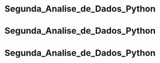 # Segunda_Analise_de_Dados_Python
# Segunda_Analise_de_Dados_Python
# Segunda_Analise_de_Dados_Python
